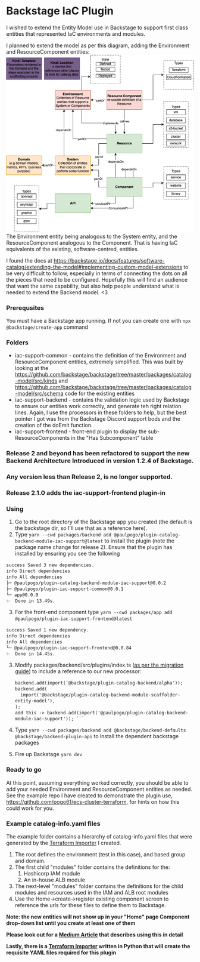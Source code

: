 # Backstage IaC Plugin
I wished to extend the Entity Model use in Backstage to support first class entities that represented IaC environments and modules.

I planned to extend the model as per this diagram, adding the Environment and ResourceComponent entities:
![](static/img/extended-backstage-model.png)
The Environment entity being analogous to the System entity, and the ResourceComponent analogous to the Component. That is having IaC equivalents of the existing, software-centred, entities.  

I found the docs at https://backstage.io/docs/features/software-catalog/extending-the-model#implementing-custom-model-extensions to be very difficult to follow, especially in terms of connecting the dots on all the pieces that need to be configured. Hopefully this will find an audience that want the same capability, but also help people understand what is needed to extend the Backend model. <3

### Prerequsites

You must have a Backstage app running. If not you can create one with `npx @backstage/create-app` command

### Folders

* iac-support-common - contains the definition of the Environment and ResourceComponent entities, extremely simplified. This was built by looking at the https://github.com/backstage/backstage/tree/master/packages/catalog-model/src/kinds and https://github.com/backstage/backstage/tree/master/packages/catalog-model/src/schema code for the existing entities
* iac-support-backend - contains the validation logic used by Backstage to ensure our entities work correctly, and generate teh right relation lines. Again, I use the processors in these folders to help, but the best pointer I got was from the Backstage Discord support bods and the creation of the doEmit function.
* iac-support-frontend - front-end plugin to display the sub-ResourceComponents in the "Has Subcomponent" table
           
### Release 2 and beyond has been refactored to support the new Backend Architecture Introduced in version 1.2.4 of Backstage.
### Any version less than Release 2, is no longer supported.

### Release 2.1.0 adds the  iac-support-frontend plugin-in

### Using

1. Go to the  root directory of the Backstage app you created (the default is the backstage dir, so I'll use that as a reference here).
2. Type `yarn --cwd packages/backend add @paulpogo/plugin-catalog-backend-module-iac-support@latest` to install the plugin (note the package name change for release 2). Ensure that the plugin has installed by ensuring you see the following 
```success Saved lockfile.
success Saved 3 new dependencies.
info Direct dependencies
info All dependencies
├─ @paulpogo/plugin-catalog-backend-module-iac-support@0.0.2
├─ @paulpogo/plugin-iac-support-common@0.0.1
└─ app@0.0.0
✨  Done in 13.49s. 
```
3. For the front-end component type `yarn --cwd packages/app add @paulpogo/plugin-iac-support-frontend@latest`
```success Saved lockfile.
success Saved 1 new dependency.
info Direct dependencies
info All dependencies
└─ @paulpogo/plugin-iac-support-frontend@0.0.84
✨  Done in 14.45s.
```



3. Modify packages/backend/src/plugins/index.ts ([as per the migration guide](https://backstage.io/docs/backend-system/building-backends/migrating#migrating-the-index-file)) to include a reference to our new processor:
   ```// catalog plugin
   backend.add(import('@backstage/plugin-catalog-backend/alpha'));
   backend.add(
     import('@backstage/plugin-catalog-backend-module-scaffolder-entity-model'),
   );
   add this -> backend.add(import('@paulpogo/plugin-catalog-backend-module-iac-support')); ```

4. Type `yarn --cwd packages/backend add @backstage/backend-defaults @backstage/backend-plugin-api` to install the dependent backstage packages

5. Fire up Backstage `yarn dev`

### Ready to go

At this point, assuming everything worked correctly, you should be able to add your needed Environment and ResourceComponent entities as needed.
See the example repo I have created to demonstrate the plugin use,  https://github.com/pogo61/ecs-cluster-terraform, for hints on how this could work for you.

### Example catalog-info.yaml files
The example folder contains a hierarchy of catalog-info.yaml files that were generated by the [Terraform Importer](https://github.com/pogo61/backstage-terraform-importer) I created.

1. The root defines the environment (test in this case), and based group and domain.
2. The first child "modules" folder contains the definitions for the:
   1. Hashicorp IAM module
   2. An in-house ALB module
3. The next-level "modules" folder contains the definitions for the child modules and resources used in the IAM and ALB root modules
4. Use the Home->create->register existing component screen to reference the urls for these files to define them to Backstage.

**Note: the new entities will not show up in your "Home" page Component drop-down list until you create at least one of them**

**Please look out for a [Medium Article](https://medium.com/@paulpogonoski/backstage-iac-support-392f34ea118e) that describes using this in detail**

**Lastly, there is a  [Terraform Importer](https://github.com/pogo61/backstage-terraform-importer) written in Python that will create the requisite YAML files required for this plugin**
